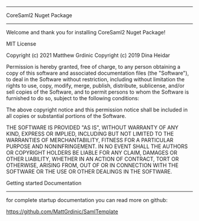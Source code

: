 __________________________________________________________

CoreSaml2 Nuget Package
___________________________________________________________

Welcome and thank you for installing CoreSaml2 Nuget Package! 

MIT License

Copyright (c) 2021 Matthew Grdinic
Copyright (c) 2019 Dina Heidar

Permission is hereby granted, free of charge, to any person obtaining a copy
of this software and associated documentation files (the "Software"), to deal
in the Software without restriction, including without limitation the rights
to use, copy, modify, merge, publish, distribute, sublicense, and/or sell
copies of the Software, and to permit persons to whom the Software is
furnished to do so, subject to the following conditions:

The above copyright notice and this permission notice shall be included in all
copies or substantial portions of the Software.

THE SOFTWARE IS PROVIDED "AS IS", WITHOUT WARRANTY OF ANY KIND, EXPRESS OR
IMPLIED, INCLUDING BUT NOT LIMITED TO THE WARRANTIES OF MERCHANTABILITY,
FITNESS FOR A PARTICULAR PURPOSE AND NONINFRINGEMENT. IN NO EVENT SHALL THE
AUTHORS OR COPYRIGHT HOLDERS BE LIABLE FOR ANY CLAIM, DAMAGES OR OTHER
LIABILITY, WHETHER IN AN ACTION OF CONTRACT, TORT OR OTHERWISE, ARISING FROM,
OUT OF OR IN CONNECTION WITH THE SOFTWARE OR THE USE OR OTHER DEALINGS IN THE
SOFTWARE.


Getting started Documentation
________________________________
for complete startup documentation you can read more on github:

https://github.com/MattGrdinic/SamlTemplate